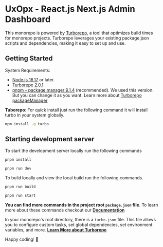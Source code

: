 # UxOpx - React.js Next.js Admin Dashboard

This monorepo is powered by [Turborepo](https://turbo.build/), a tool that optimizes build times for monorepo projects. Turborepo leverages your existing package.json scripts and dependencies, making it easy to set up and use.

## Getting Started

System Requirements:

- [Node.js 18.17](https://nodejs.org/en) or later.
- [Turborepo 2.0.1](https://turbo.build/repo/docs/getting-started/installation)
- [pnpm - package manager 9.1.4](https://pnpm.io/installation#using-npm) (recommended). We used this version. But you can change it as you want. Learn more about [Turborepo packageManager](https://turbo.build/repo/docs/getting-started/support-policy)

**Tuborepo**: For quick install just run the following command it will install turbo in your system globally.

```bash
npm install -g turbo
```

## Starting development server

To start the development server locally run the following commands

```bash
pnpm install

pnpm run dev

```

To build locally and view the local build run the following commands.

```bash
pnpm run build

pnpm run start

```

**You can find more commands in the project root `package.json` file.**
To learn more about these commands checkout our [**Documentation**](https://uxops.vercel.app/getting-started/installation)

In your monorepo's root directory, there is a `turbo.json` file. This file allows you to configure custom tasks, set global dependencies, set environment variables, and more. [**Learn More about Turborepo**](https://turbo.build/repo/docs/handbook)

Happy coding! 🚀
